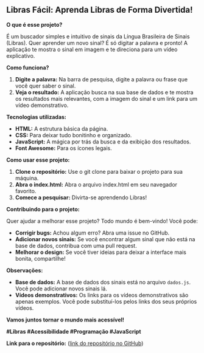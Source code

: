 ## Libras Fácil: Aprenda Libras de Forma Divertida!

**O que é esse projeto?**

É um buscador simples e intuitivo de sinais da Língua Brasileira de Sinais (Libras). Quer aprender um novo sinal? É só digitar a palavra e pronto! A aplicação te mostra o sinal em imagem e te direciona para um vídeo explicativo. 

**Como funciona?**

1. **Digite a palavra:** Na barra de pesquisa, digite a palavra ou frase que você quer saber o sinal.
2. **Veja o resultado:** A aplicação busca na sua base de dados e te mostra os resultados mais relevantes, com a imagem do sinal e um link para um vídeo demonstrativo.

**Tecnologias utilizadas:**

* **HTML:** A estrutura básica da página.
* **CSS:** Para deixar tudo bonitinho e organizado.
* **JavaScript:** A mágica por trás da busca e da exibição dos resultados.
* **Font Awesome:** Para os ícones legais.

**Como usar esse projeto:**

1. **Clone o repositório:** Use o git clone para baixar o projeto para sua máquina.
2. **Abra o index.html:** Abra o arquivo index.html em seu navegador favorito.
3. **Comece a pesquisar:** Divirta-se aprendendo Libras!

**Contribuindo para o projeto:**

Quer ajudar a melhorar esse projeto? Todo mundo é bem-vindo! Você pode:

* **Corrigir bugs:** Achou algum erro? Abra uma issue no GitHub.
* **Adicionar novos sinais:** Se você encontrar algum sinal que não está na base de dados, contribua com uma pull request.
* **Melhorar o design:** Se você tiver ideias para deixar a interface mais bonita, compartilhe!

**Observações:**

* **Base de dados:** A base de dados dos sinais está no arquivo `dados.js`. Você pode adicionar novos sinais lá.
* **Vídeos demonstrativos:** Os links para os vídeos demonstrativos são apenas exemplos. Você pode substituí-los pelos links dos seus próprios vídeos.

**Vamos juntos tornar o mundo mais acessível!** 

**#Libras #Acessibilidade #Programação #JavaScript**

**Link para o repositório:** ([link do repositório no GitHub](https://github.com/sarafirme/DesafioAlura-Gemini))
